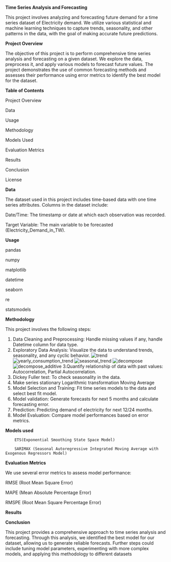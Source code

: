 **Time Series Analysis and Forecasting**

This project involves analyzing and forecasting future demand for a time series dataset of Electricity demand.
We utilize various statistical and machine learning techniques to capture trends, seasonality, and other patterns in the data, with the goal of making accurate future predictions.

**Project Overview**

The objective of this project is to perform comprehensive time series analysis and forecasting on a given dataset. We explore the data, preprocess it, and apply various models to forecast future values. The project demonstrates the use of common forecasting methods and assesses their performance using error metrics to identify the best model for the dataset.

**Table of Contents**

Project Overview

Data

Usage

Methodology

Models Used

Evaluation Metrics

Results

Conclusion

License

**Data**

The dataset used in this project includes time-based data with one time series attributes. Columns in the dataset include:

Date/Time: The timestamp or date at which each observation was recorded.

Target Variable: The main variable to be forecasted (Electricity_Demand_in_TW).

**Usage**

pandas

numpy

matplotlib

datetime

seaborn

re

statsmodels

**Methodology**

This project involves the following steps:

1. Data Cleaning and Preprocessing: Handle missing values if any, handle Datetime column for data type.
2.  Exploratory Data Analysis: Visualize the data to understand trends, seasonality, and any cyclic behavior.
![trend](https://github.com/user-attachments/assets/1fee00b2-25c8-4246-8cef-49e389149753)
![yearly_consumption_trend](https://github.com/user-attachments/assets/32ec00fa-d078-4fe8-a023-31c86c7c8c3f)
![seasonal_trend](https://github.com/user-attachments/assets/6e4ced30-6ed9-4c1f-a910-669048f8c2a6)
![decompose](https://github.com/user-attachments/assets/7d2a410e-7d32-4074-989a-5f424031a33a) ![decompose_additive](https://github.com/user-attachments/assets/7934b28e-3f99-422c-84df-68482a318a4e)
3.Quantify relationship of data with past values: Autocorrelation, Partial Autocorrelation.
4. Dickey Fuller test: To check seasonality in the data.
5. Make series stationary
        Logarithmic transformation
        Moving Average
6. Model Selection and Training: Fit time series models to the data and select best fit model.
7. Model validation: Generate forecasts for next 5 months and calculate forecasting error.
8. Prediction: Predicting demand of electricity for next 12/24 months.
9. Model Evaluation: Compare model performances based on error metrics.

**Models used**

        ETS(Exponential Smoothing State Space Model)
        
        SARIMAX (Seasonal Autoregressive Integrated Moving Average with Exogenous Regressors Model)
        
**Evaluation Metrics**

We use several error metrics to assess model performance:

RMSE (Root Mean Square Error)

MAPE (Mean Absolute Percentage Error)

RMSPE (Root Mean Square Percentage Error)

**Results**



**Conclusion**

This project provides a comprehensive approach to time series analysis and forecasting. Through this analysis, we identified the best model for our dataset, allowing us to generate reliable forecasts. Further steps could include tuning model parameters, experimenting with more complex models, and applying this methodology to different datasets


